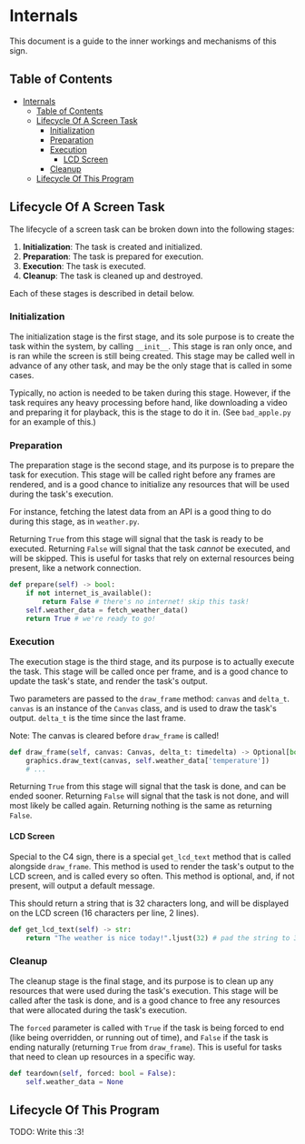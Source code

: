 # Internals

This document is a guide to the inner workings and mechanisms of this sign.

## Table of Contents

- [Internals](#internals)
  - [Table of Contents](#table-of-contents)
  - [Lifecycle Of A Screen Task](#lifecycle-of-a-screen-task)
    - [Initialization](#initialization)
    - [Preparation](#preparation)
    - [Execution](#execution)
      - [LCD Screen](#lcd-screen)
    - [Cleanup](#cleanup)
  - [Lifecycle Of This Program](#lifecycle-of-this-program)

## Lifecycle Of A Screen Task

The lifecycle of a screen task can be broken down into the following stages:

1. **Initialization**: The task is created and initialized.
2. **Preparation**: The task is prepared for execution.
3. **Execution**: The task is executed.
4. **Cleanup**: The task is cleaned up and destroyed.

Each of these stages is described in detail below.

### Initialization

The initialization stage is the first stage, and its sole purpose is to create the task within the system, by calling `__init__`. This stage is ran only once, and is ran while the screen is still being created. This stage may be called well in advance of any other task, and may be the only stage that is called in some cases.

Typically, no action is needed to be taken during this stage. However, if the task requires any heavy processing before hand, like downloading a video and preparing it for playback, this is the stage to do it in. (See `bad_apple.py` for an example of this.)

### Preparation

The preparation stage is the second stage, and its purpose is to prepare the task for execution. This stage will be called right before any frames are rendered, and is a good chance to initialize any resources that will be used during the task's execution.

For instance, fetching the latest data from an API is a good thing to do during this stage, as in `weather.py`.

Returning `True` from this stage will signal that the task is ready to be executed. Returning `False` will signal that the task *cannot* be executed, and will be skipped. This is useful for tasks that rely on external resources being present, like a network connection.

```python
def prepare(self) -> bool:
    if not internet_is_available():
        return False # there's no internet! skip this task!
    self.weather_data = fetch_weather_data()
    return True # we're ready to go!
```

### Execution

The execution stage is the third stage, and its purpose is to actually execute the task. This stage will be called once per frame, and is a good chance to update the task's state, and render the task's output.

Two parameters are passed to the `draw_frame` method: `canvas` and `delta_t`. `canvas` is an instance of the `Canvas` class, and is used to draw the task's output. `delta_t` is the time since the last frame.

Note: The canvas is cleared before `draw_frame` is called!

```python
def draw_frame(self, canvas: Canvas, delta_t: timedelta) -> Optional[bool]:
    graphics.draw_text(canvas, self.weather_data['temperature'])
    # ...
```

Returning `True` from this stage will signal that the task is done, and can be ended sooner. Returning `False` will signal that the task is not done, and will most likely be called again. Returning nothing is the same as returning `False`.

#### LCD Screen

Special to the C4 sign, there is a special `get_lcd_text` method that is called alongside `draw_frame`. This method is used to render the task's output to the LCD screen, and is called every so often. This method is optional, and, if not present, will output a default message.

This should return a string that is 32 characters long, and will be displayed on the LCD screen (16 characters per line, 2 lines).

```python
def get_lcd_text(self) -> str:
    return "The weather is nice today!".ljust(32) # pad the string to 32 characters
```

### Cleanup

The cleanup stage is the final stage, and its purpose is to clean up any resources that were used during the task's execution. This stage will be called after the task is done, and is a good chance to free any resources that were allocated during the task's execution.

The `forced` parameter is called with `True` if the task is being forced to end (like being overridden, or running out of time), and `False` if the task is ending naturally (returning `True` from `draw_frame`). This is useful for tasks that need to clean up resources in a specific way.

```python
def teardown(self, forced: bool = False):
    self.weather_data = None
```

## Lifecycle Of This Program

TODO: Write this :3!

